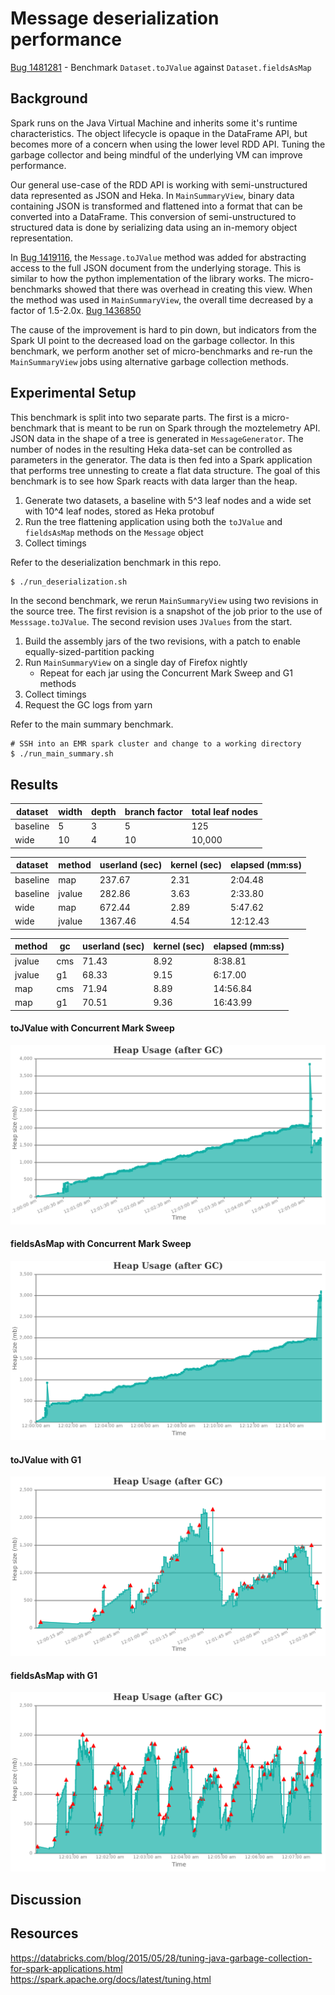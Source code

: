 # Message deserialization performance

[Bug 1481281](https://bugzilla.mozilla.org/show_bug.cgi?id=1481281) - Benchmark `Dataset.toJValue` against `Dataset.fieldsAsMap`

## Background

Spark runs on the Java Virtual Machine and inherits some it's runtime characteristics. The object lifecycle is opaque
in the DataFrame API, but becomes more of a concern when using the lower level RDD API. Tuning the garbage collector
and being mindful of the underlying VM can improve performance.

Our general use-case of the RDD API is working with semi-unstructured data represented as JSON and Heka. 
In `MainSummaryView`, binary data containing JSON is transformed and flattened into a format that can be converted
into a DataFrame. This conversion of semi-unstructured to structured data is done by serializing data using an in-memory
object representation.

In [Bug 1419116](https://bugzilla.mozilla.org/show_bug.cgi?id=1419116), the `Message.toJValue` method was added for
abstracting access to the full JSON document from the underlying storage. This is similar to how the python implementation
of the library works. The micro-benchmarks showed that there was overhead in creating this view. When the method was 
used in `MainSummaryView`, the overall time decreased by a factor of 1.5-2.0x. 
[Bug 1436850](https://bugzilla.mozilla.org/show_bug.cgi?id=1436850) 

The cause of the improvement is hard to pin down, but indicators from the Spark UI point to the decreased load on the
garbage collector. In this benchmark, we perform another set of micro-benchmarks and re-run the `MainSummaryView` jobs
using alternative garbage collection methods. 

## Experimental Setup

This benchmark is split into two separate parts. The first is a micro-benchmark that is meant to be run on Spark through
the moztelemetry API. JSON data in the shape of a tree is generated in `MessageGenerator`. The number of nodes in the
resulting Heka data-set can be controlled as parameters in the generator. The data is then fed into a Spark application
that performs tree unnesting to create a flat data structure. The goal of this benchmark is to see how Spark reacts with
data larger than the heap.

1. Generate two datasets, a baseline with 5^3 leaf nodes and a wide set with 10^4 leaf nodes, stored as Heka protobuf
2. Run the tree flattening application using both the `toJValue` and `fieldsAsMap` methods on the `Message` object
3. Collect timings

Refer to the deserialization benchmark in this repo.

```bash
$ ./run_deserialization.sh
```

In the second benchmark, we rerun `MainSummaryView` using two revisions in the source tree. The first revision is a
snapshot of the job prior to the use of `Messsage.toJValue`. The second revision uses `JValues` from the start.

1. Build the assembly jars of the two revisions, with a patch to enable equally-sized-partition packing
2. Run `MainSummaryView` on a single day of Firefox nightly
    - Repeat for each jar using the Concurrent Mark Sweep and G1 methods
3. Collect timings
4. Request the GC logs from yarn

Refer to the main summary benchmark.

```
# SSH into an EMR spark cluster and change to a working directory
$ ./run_main_summary.sh
```

## Results

dataset | width | depth | branch factor | total leaf nodes
---|---|---|---|---
baseline | 5 | 3 | 5 | 125
wide | 10 | 4 | 10 | 10,000


dataset  | method | userland (sec) | kernel (sec) | elapsed (mm:ss)
---------|--------|----------|--------|---
baseline | map    | 237.67   | 2.31   | 2:04.48 
baseline | jvalue | 282.86   | 3.63   | 2:33.80 
wide     | map    | 672.44   | 2.89   | 5:47.62 
wide     | jvalue | 1367.46  | 4.54   | 12:12.43 


method | gc | userland (sec) | kernel (sec) | elapsed (mm:ss)
---|---|---|---|---
jvalue | cms | 71.43 | 8.92 | 8:38.81 
jvalue | g1 | 68.33 | 9.15  |6:17.00
map | cms | 71.94 | 8.89 | 14:56.84
map | g1 | 70.51 | 9.36 | 16:43.99

#### toJValue with Concurrent Mark Sweep
![jvalue-cms](images/jvalue-cms.png)

#### fieldsAsMap with Concurrent Mark Sweep
![map-cms](images/map-cms.png)

#### toJValue with G1
![jvalue-g1](images/jvalue-g1.png)

#### fieldsAsMap with G1
![map-cms](images/map-g1.png)


## Discussion
## Resources

https://databricks.com/blog/2015/05/28/tuning-java-garbage-collection-for-spark-applications.html
https://spark.apache.org/docs/latest/tuning.html